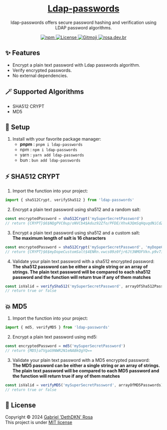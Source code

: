 <a href="http://ldap-passwords.com/">
<h1 align="center">Ldap-passwords</h1>
</a>
<p align="center">ldap-passwords offers secure password hashing and verification using LDAP password algorithms.</p>
<p align="center">
   <a href="https://www.npmjs.com/package/ldap-passwords">
      <img src="https://img.shields.io/npm/dt/ldap-passwords?color=%23c12127&label=downloads&logo=npm" alt="npm"/>
   </a>
   <a href="https://github.com/dethdkn/ldap-passwords/blob/main/LICENSE">
      <img src="https://img.shields.io/github/license/dethdkn/ldap-passwords?color=%233da639&logo=open%20source%20initiative" alt="License"/>
  </a>
   <a href="https://gitmoji.dev">
      <img src="https://img.shields.io/badge/gitmoji-%20😜%20😍-FFDD67" alt="Gitmoji"/>
   </a>
   <a href="https://rosa.dev.br">
      <img src="https://img.shields.io/badge/check me!-👻-F28AA9" alt="rosa.dev.br"/>
   </a>
</p>

## ✨ Features

- Encrypt a plain text password with Ldap passwords algorithm.
- Verify encrypted passwords.
- No external dependencies.

## 🪄 Supported Algorithms

- SHA512 CRYPT
- MD5

## 🚀 Setup

1. Install with your favorite package manager:
   - **pnpm** : `pnpm i ldap-passwords`
   - npm : `npm i ldap-passwords`
   - yarn : `yarn add ldap-passwords`
   - bun : `bun add ldap-passwords`

## ⚡️ SHA512 CRYPT

1. Import the function into your project:
```ts
import { sha512Crypt, verifySha512 } from 'ldap-passwords'
```

2. Encrypt a plain text password using sha512 and a random salt:
```ts
const encryptedPassword = sha512Crypt('mySuperSecretPassword')
// return {CRYPT}$6$NQgPVC0up/oNVCb4$Aduz92Zfo/PFDE/XhvA3QmSqHquqdNiCdZvc9N5/UTpEUepMdd/6Mq/TeoM07wvyxHpg8ELGVzTWZt2e7Z9LY/
```

3. Encrypt a plain text password using sha512 and a custom salt:\
**The maximum length of salt is 16 characters**
```ts
const encryptedPassword = sha512Crypt('mySuperSecretPassword', 'myDopeCustomSalt')
// return {CRYPT}$6$myDopeCustomSalt$4ENRn.vwcs09z0fjr6Jt3NMOFVkn.p9v7ilDcK/CwRnQm48Y5HawkiGivh4gBTLwSY4SQNfCAe05E1nCTpZ0u.
```

4. Validate your plain text password with a sha512 encrypted password:\
**The sha512 password can be either a single string or an array of strings. The plain text password will be compared to each sha512 password and the function will return true if any of them matches**
```ts
const isValid = verifySha512('mySuperSecretPassword', arrayOfSha512Passwords)
// return true or false
```

## 💥 MD5

1. Import the function into your project:
```ts
import { md5, verifyMD5 } from 'ldap-passwords'
```

2. Encrypt a plain text password using md5:
```ts
const encryptedPassword = md5('mySuperSecretPassword')
// return {MD5}aTVgaG9NWR2N1eNABkQgYQ==
```

3. Validate your plain text password with a MD5 encrypted password:\
**The MD5 password can be either a single string or an array of strings. The plain text password will be compared to each MD5 password and the function will return true if any of them matches**
```ts
const isValid = verifyMD5('mySuperSecretPassword', arrayOfMD5Passwords)
// return true or false
```

## 📝 License

Copyright © 2024 [Gabriel 'DethDKN' Rosa](https://github.com/dethdkn)\
This project is under [MIT license](https://github.com/dethdkn/ldap-sha512/blob/main/LICENSE)
